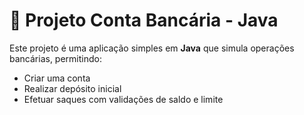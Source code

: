 # 🏦 Projeto Conta Bancária - Java

Este projeto é uma aplicação simples em **Java** que simula operações bancárias, permitindo:

- Criar uma conta
- Realizar depósito inicial
- Efetuar saques com validações de saldo e limite


